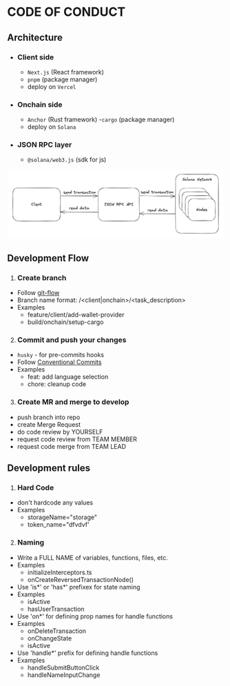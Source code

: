# CODE OF CONDUCT

## Architecture

- ### Client side

  - `Next.js` (React framework)
  - `pnpm` (package manager)
  - deploy on `Vercel`

- ### Onchain side

  - `Anchor` (Rust framework) -`cargo` (package manager)
  - deploy on `Solana`

- ### JSON RPC layer

  - `@solana/web3.js` (sdk for js)

![alt text](image.png)

## Development Flow

1. ### Create branch

- Follow [git-flow](https://datasift.github.io/gitflow/IntroducingGitFlow.html)
- Branch name format: <git-flow-prefix>/<client|onchain>/<task_description>
- Examples
  - feature/client/add-wallet-provider
  - build/onchain/setup-cargo

2. ### Commit and push your changes

- `husky` - for pre-commits hooks
- Follow [Conventional Commits](https://www.conventionalcommits.org/en/v1.0.0-beta.4/)
- Examples
  - feat: add language selection
  - chore: cleanup code

3. ### Create MR and merge to develop

- push branch into repo
- create Merge Request
- do code review by YOURSELF
- request code review from TEAM MEMBER
- request code merge from TEAM LEAD

## Development rules

1. ### Hard Code

- don't hardcode any values
- Examples
  - storageName="storage"
  - token_name="dfvdvf'

2. ### Naming

- Write a FULL NAME of variables, functions, files, etc.
- Examples
  - initializeInterceptors.ts
  - onCreateReversedTransactionNode()
- Use 'is\*' or 'has\*' prefixex for state naming
- Examples
  - isActive
  - hasUserTransaction
- Use 'on\*' for defining prop names for handle functions
- Examples
  - onDeleteTransaction
  - onChangeState
  - isActive
- Use 'handle\*' prefix for defining handle functions
- Examples
  - handleSubmitButtonClick
  - handleNameInputChange
